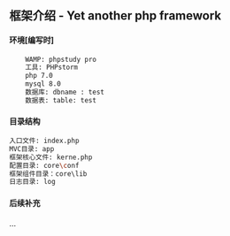 ## 框架介绍 - Yet another php framework

#### 环境[编写时]
```bash
    WAMP: phpstudy pro
    工具: PHPstorm
    php 7.0
    mysql 8.0
    数据库: dbname : test
    数据表: table: test
```

#### 目录结构
```bash
入口文件: index.php
MVC目录: app
框架核心文件: kerne.php
配置目录: core\conf
框架组件目录：core\lib
日志目录: log
```
#### 后续补充
...
